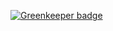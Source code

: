 

[![Greenkeeper badge](https://badges.greenkeeper.io/Even-Further-Beyond/api.svg)](https://greenkeeper.io/)